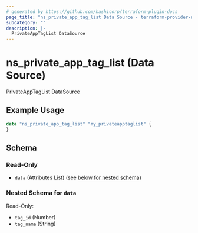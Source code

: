 ```yaml
---
# generated by https://github.com/hashicorp/terraform-plugin-docs
page_title: "ns_private_app_tag_list Data Source - terraform-provider-ns"
subcategory: ""
description: |-
  PrivateAppTagList DataSource
---
```


# ns_private_app_tag_list (Data Source)

PrivateAppTagList DataSource

## Example Usage

```terraform
data "ns_private_app_tag_list" "my_privateapptaglist" {
}
```

<!-- schema generated by tfplugindocs -->
## Schema

### Read-Only

- `data` (Attributes List) (see [below for nested schema](#nestedatt--data))

<a id="nestedatt--data"></a>
### Nested Schema for `data`

Read-Only:

- `tag_id` (Number)
- `tag_name` (String)


